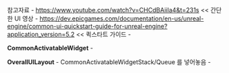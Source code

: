 참고자료
	- https://www.youtube.com/watch?v=CHCdBAiiIa4&t=231s << 간단한 UI 영상
	- https://dev.epicgames.com/documentation/en-us/unreal-engine/common-ui-quickstart-guide-for-unreal-engine?application_version=5.2 << 퀵스타트 가이드
	- 

**CommonActivatableWidget**
	- 

**OverallUILayout**
	- CommonActivatableWidgetStack/Queue 를 넣어놓음
	- 
	

